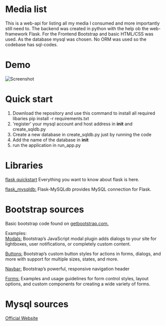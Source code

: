 # Media list
 This is a web-api for listing all my media I consumed and more 
 importantly still need to. The backend was created in python with the 
 help ob the web-framework Flask. For the Frontend Bootstrap and basic
 HTML/CSS was used. As the database mysql was chosen. No ORM was used so
 the codebase has sql-codes.

# Demo
![Screenshot](https://user-images.githubusercontent.com/54402396/69585884-389b9500-0fe1-11ea-9b32-e7fbc30ec44a.png)
# Quick start
1. Download the repository and use this command to install all 
required libaries
    pip install -r requirements.txt
2. 'register' your mysql account and host address in __init__ and 
create_sqldb.py
3. Create a new database in create_sqldb.py just by running the code
4. Add the name of the database in __init__ 
5. run the application in run_app.py
# Libraries 
[flask quickstart](https://flask.palletsprojects.com/en/1.1.x/quickstart/#accessing-request-data)
Everything you want to know about flask is here.

[flask_mysqldb:](https://flask-mysqldb.readthedocs.io/en/latest/) Flask-MySQLdb provides MySQL connection for Flask.
# Bootstrap sources
Basic bootstrap code found on 
[getbootstrap.com.](https://getbootstrap.com/)

Examples:   
[Modals:](https://getbootstrap.com/docs/4.0/components/modal/)
Bootstrap’s JavaScript modal plugin adds dialogs to your site for 
lightboxes, user notifications, or completely custom content.

[Buttons:](https://getbootstrap.com/docs/4.0/components/buttons/)
Bootstrap’s custom button styles for actions in forms, dialogs, 
and more with support for multiple sizes, states, and more.

[Navbar:](https://getbootstrap.com/docs/4.0/components/navbar/)
Bootstrap’s powerful, responsive navigation header

[Forms:](https://getbootstrap.com/docs/4.3/components/forms/)
Examples and usage guidelines for form control styles, layout options, 
and custom components for creating a wide variety of forms.

# Mysql sources
[Official Website](https://dev.mysql.com/doc/connector-python/en/connector-python-examples.html)
